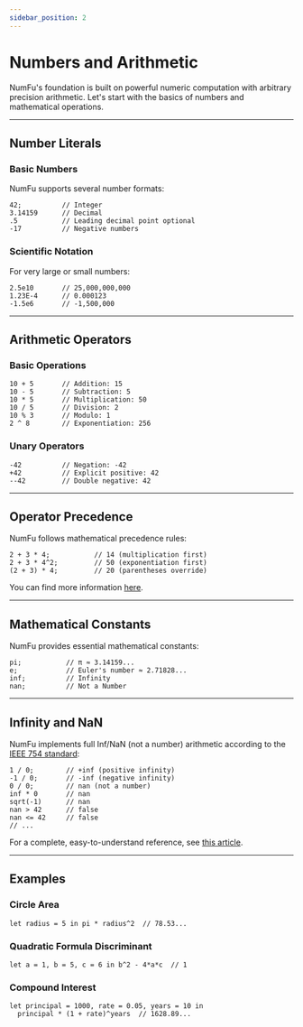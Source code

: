 ```yaml
---
sidebar_position: 2
---
```


# Numbers and Arithmetic

NumFu's foundation is built on powerful numeric computation with arbitrary precision arithmetic. Let's start with the basics of numbers and mathematical operations.

-----
## Number Literals

### Basic Numbers

NumFu supports several number formats:

```numfu
42;          // Integer
3.14159      // Decimal
.5           // Leading decimal point optional
-17          // Negative numbers
```

### Scientific Notation

For very large or small numbers:

```numfu
2.5e10       // 25,000,000,000
1.23E-4      // 0.000123
-1.5e6       // -1,500,000
```

-----
## Arithmetic Operators

### Basic Operations

```numfu
10 + 5       // Addition: 15
10 - 5       // Subtraction: 5
10 * 5       // Multiplication: 50
10 / 5       // Division: 2
10 % 3       // Modulo: 1
2 ^ 8        // Exponentiation: 256
```

### Unary Operators

```numfu
-42          // Negation: -42
+42          // Explicit positive: 42
--42         // Double negative: 42
```

-----
## Operator Precedence

NumFu follows mathematical precedence rules:

```numfu
2 + 3 * 4;           // 14 (multiplication first)
2 + 3 * 4^2;         // 50 (exponentiation first)
(2 + 3) * 4;         // 20 (parentheses override)
```

You can find more information [here](#operator-precedence).

-----
## Mathematical Constants

NumFu provides essential mathematical constants:

```numfu
pi;           // π ≈ 3.14159...
e;            // Euler's number ≈ 2.71828...
inf;          // Infinity
nan;          // Not a Number
```

-----
## Infinity and NaN

NumFu implements full Inf/NaN (not a number) arithmetic according to the [IEEE 754 standard](https://en.wikipedia.org/wiki/IEEE_754):

```numfu
1 / 0;        // +inf (positive infinity)
-1 / 0;       // -inf (negative infinity)
0 / 0;        // nan (not a number)
inf * 0       // nan
sqrt(-1)      // nan
nan > 42      // false
nan <= 42     // false
// ...
```

For a complete, easy-to-understand reference, see [this article](https://steve.hollasch.net/cgindex/coding/ieeefloat.html).

-----
## Examples

### Circle Area

```numfu
let radius = 5 in pi * radius^2  // 78.53...
```

### Quadratic Formula Discriminant

```numfu
let a = 1, b = 5, c = 6 in b^2 - 4*a*c  // 1
```

### Compound Interest

```numfu
let principal = 1000, rate = 0.05, years = 10 in
  principal * (1 + rate)^years  // 1628.89...
```
